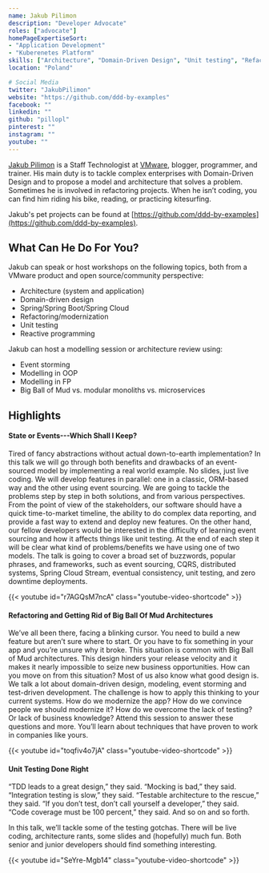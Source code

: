 ```yaml
---
name: Jakub Pilimon
description: "Developer Advocate"
roles: ["advocate"]
homePageExpertiseSort: 
- "Application Development"
- "Kuberenetes Platform"
skills: ["Architecture", "Domain-Driven Design", "Unit testing", "Refactoring", "Spring"]
location: "Poland"

# Social Media 
twitter: "JakubPilimon"
website: "https://github.com/ddd-by-examples"
facebook: ""
linkedin: ""
github: "pillopl"
pinterest: ""
instagram: ""
youtube: ""
---
```

<!-- markdownlint-disable MD041-->
[Jakub Pilimon](https://twitter.com/JakubPilimon) is a Staff Technologist at [VMware](https://vmware.com), blogger, programmer, and trainer. His main duty is to tackle complex enterprises with Domain-Driven Design and to propose a model and architecture that solves a problem. Sometimes he is involved in refactoring projects. When he isn’t coding, you can find him riding his bike, reading, or practicing kitesurfing.

Jakub's pet projects can be found at [https://github.com/ddd-by-examples](https://github.com/ddd-by-examples).

<!--more-->

## What Can He Do For You?

Jakub can speak or host workshops on the following topics, both from a VMware product and open source/community perspective:

- Architecture (system and application)
- Domain-driven design
- Spring/Spring Boot/Spring Cloud
- Refactoring/modernization
- Unit testing
- Reactive programming

Jakub can host a modelling session or architecture review using:

- Event storming
- Modelling in OOP
- Modelling in FP
- Big Ball of Mud vs. modular monoliths vs. microservices

## Highlights

<!-- markdownlint-disable-next-line MD001-->
#### State or Events---Which Shall I Keep?

Tired of fancy abstractions without actual down-to-earth implementation? In this talk we will go through both benefits and drawbacks of an event-sourced model by implementing a real world example. No slides, just live coding. We will develop features in parallel: one in a classic, ORM-based way and the other using event sourcing. We are going to tackle the problems step by step in both solutions, and from various perspectives. From the point of view of the stakeholders, our software should have a quick time-to-market timeline, the ability to do complex data reporting, and provide a fast way to extend and deploy new features. On the other hand, our fellow developers would be interested in the difficulty of learning event sourcing and how it affects things like unit testing. At the end of each step it will be clear what kind of problems/benefits we have using one of two models. The talk is going to cover a broad set of buzzwords, popular phrases, and frameworks, such as event sourcing, CQRS, distributed systems, Spring Cloud Stream, eventual consistency, unit testing, and zero downtime deployments.

{{< youtube id="r7AGQsM7ncA" class="youtube-video-shortcode" >}}

#### Refactoring and Getting Rid of Big Ball Of Mud Architectures

We’ve all been there, facing a blinking cursor. You need to build a new feature but aren’t sure where to start. Or you have to fix something in your app and you’re unsure why it broke. This situation is common with Big Ball of Mud architectures. This design hinders your release velocity and it makes it nearly impossible to seize new business opportunities. How can you move on from this situation? Most of us also know what good design is. We talk a lot about domain-driven design, modeling, event storming and test-driven development. The challenge is how to apply this thinking to your current systems. How do we modernize the app? How do we convince people we should modernize it? How do we overcome the lack of testing? Or lack of business knowledge? Attend this session to answer these questions and more. You’ll learn about techniques that have proven to work in companies like yours.

{{< youtube id="toqfiv4o7jA" class="youtube-video-shortcode" >}}

#### Unit Testing Done Right

“TDD leads to a great design,” they said. “Mocking is bad,” they said. “Integration testing is slow,” they said. “Testable architecture to the rescue,” they said. “If you don’t test, don’t call yourself a developer,” they said. “Code coverage must be 100 percent,” they said. And so on and so forth.

In this talk, we’ll tackle some of the testing gotchas. There will be live coding, architecture rants, some slides and (hopefully) much fun. Both senior and junior developers should find something interesting.

{{< youtube id="SeYre-Mgb14" class="youtube-video-shortcode" >}}
